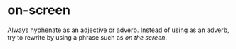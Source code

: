 # on-screen

Always
hyphenate as an adjective or adverb. Instead of using as an
adverb, try to rewrite by using a phrase such as *on the screen*.
